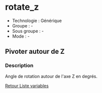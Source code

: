 # rotate_z

* Technologie : Générique
* Groupe : -
* Sous groupe : -
* Mode : -

## Pivoter autour de Z

### Description

Angle de rotation autour de l'axe Z en degrés.

[Retour Liste variables](variable_list.md)